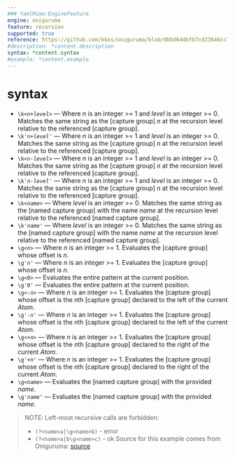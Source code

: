 ```yaml
---
### YamlMime:EngineFeature
engine: oniguruma
feature: recursion
supported: true
reference: https://github.com/kkos/oniguruma/blob/0bbd64dbfb7cd23646cc798470daa5223964cf5b/doc/RE#L418
#description: *content.description
syntax: *content.syntax
#example: *content.example
---
```

# syntax
- <code>\\k\<*n*+*level*\></code> &mdash; Where *n* is an integer >= 1 and *level* is an integer >= 0. Matches the same string as the [capture group] *n* at the recursion level relative to the referenced [capture group].
- <code>\\k'*n*+*level*'</code> &mdash; Where *n* is an integer >= 1 and *level* is an integer >= 0. Matches the same string as the [capture group] *n* at the recursion level relative to the referenced [capture group].
- <code>\\k\<*n*-*level*\></code> &mdash; Where *n* is an integer >= 1 and *level* is an integer >= 0. Matches the same string as the [capture group] *n* at the recursion level relative to the referenced [capture group].
- <code>\\k'*n*-*level*'</code> &mdash; Where *n* is an integer >= 1 and *level* is an integer >= 0. Matches the same string as the [capture group] *n* at the recursion level relative to the referenced [capture group].
- <code>\\k\<*name*\></code> &mdash; Where *level* is an integer >= 0. Matches the same string as the [named capture group] with the name *name* at the recursion level relative to the referenced [named capture group].
- <code>\\k'*name*'</code> &mdash; Where *level* is an integer >= 0. Matches the same string as the [named capture group] with the name *name* at the recursion level relative to the referenced [named capture group].
- <code>\\g\<*n*\></code> &mdash; Where *n* is an integer >= 1. Evaluates the [capture group] whose offset is *n*.
- <code>\\g'*n*'</code> &mdash; Where *n* is an integer >= 1. Evaluates the [capture group] whose offset is *n*.
- `\g<0>` &mdash; Evaluates the entire pattern at the current position.
- `\g'0'` &mdash; Evaluates the entire pattern at the current position.
- <code>\\g\<*-n*\></code> &mdash; Where *n* is an integer >= 1. Evaluates the [capture group] whose offset is the *n*th [capture group] declared to the left of the current *Atom*.
- <code>\\g'*-n*'</code> &mdash; Where *n* is an integer >= 1. Evaluates the [capture group] whose offset is the *n*th [capture group] declared to the left of the current *Atom*.
- <code>\\g\<*+n*\></code> &mdash; Where *n* is an integer >= 1. Evaluates the [capture group] whose offset is the *n*th [capture group] declared to the right of the current *Atom*.
- <code>\\g'*+n*'</code> &mdash; Where *n* is an integer >= 1. Evaluates the [capture group] whose offset is the *n*th [capture group] declared to the right of the current *Atom*.
- <code>\\g\<*name*\></code> &mdash; Evaluates the [named capture group] with the provided *name*.
- <code>\\g'*name*'</code> &mdash; Evaluates the [named capture group] with the provided *name*.

> NOTE: Left-most recursive calls are forbidden:
> - `(?<name>a|\g<name>b)` - error
> - `(?<name>a|b\g<name>c)` - ok
> Source for this example comes from Oniguruma: [source](https://github.com/kkos/oniguruma/blob/0bbd64dbfb7cd23646cc798470daa5223964cf5b/doc/RE#L464-L467)